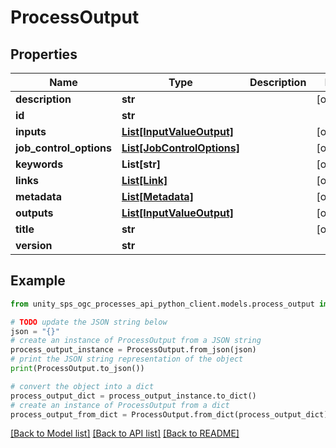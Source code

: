 # ProcessOutput


## Properties

Name | Type | Description | Notes
------------ | ------------- | ------------- | -------------
**description** | **str** |  | [optional]
**id** | **str** |  |
**inputs** | [**List[InputValueOutput]**](InputValueOutput.md) |  | [optional]
**job_control_options** | [**List[JobControlOptions]**](JobControlOptions.md) |  | [optional]
**keywords** | **List[str]** |  | [optional]
**links** | [**List[Link]**](Link.md) |  | [optional]
**metadata** | [**List[Metadata]**](Metadata.md) |  | [optional]
**outputs** | [**List[InputValueOutput]**](InputValueOutput.md) |  | [optional]
**title** | **str** |  | [optional]
**version** | **str** |  |

## Example

```python
from unity_sps_ogc_processes_api_python_client.models.process_output import ProcessOutput

# TODO update the JSON string below
json = "{}"
# create an instance of ProcessOutput from a JSON string
process_output_instance = ProcessOutput.from_json(json)
# print the JSON string representation of the object
print(ProcessOutput.to_json())

# convert the object into a dict
process_output_dict = process_output_instance.to_dict()
# create an instance of ProcessOutput from a dict
process_output_from_dict = ProcessOutput.from_dict(process_output_dict)
```
[[Back to Model list]](../README.md#documentation-for-models) [[Back to API list]](../README.md#documentation-for-api-endpoints) [[Back to README]](../README.md)
